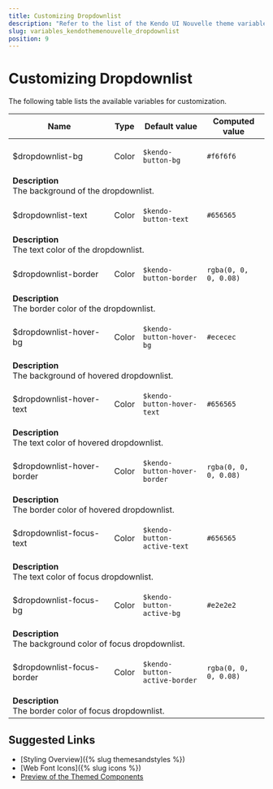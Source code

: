 ```yaml
---
title: Customizing Dropdownlist
description: "Refer to the list of the Kendo UI Nouvelle theme variables available for customization."
slug: variables_kendothemenouvelle_dropdownlist
position: 9
---
```


# Customizing Dropdownlist

The following table lists the available variables for customization.

<table class="theme-variables">
    <colgroup>
    <col style="width: 200px; white-space:nowrap;" />
    <col />
    <col />
    <col />
</colgroup>
<thead>
    <tr>
        <th>Name</th>
        <th>Type</th>
        <th>Default value</th>
        <th>Computed value</th>
    </tr>
</thead>
<tbody>
        <tr>
    <td>$dropdownlist-bg</td>
    <td>Color</td>
<td>

`$kendo-button-bg`

</td>
<td>

<span class="color-preview" style="background-color: #f6f6f6"></span>

`#f6f6f6`

</td>
</tr>
<tr>
    <td colspan="4" class="theme-variables-description-container"><div><b>Description</b><div class="theme-variables-description">The background of the dropdownlist.</div></div>
    </td>
</tr>
<tr>
    <td>$dropdownlist-text</td>
    <td>Color</td>
<td>

`$kendo-button-text`

</td>
<td>

<span class="color-preview" style="background-color: #656565"></span>

`#656565`

</td>
</tr>
<tr>
    <td colspan="4" class="theme-variables-description-container"><div><b>Description</b><div class="theme-variables-description">The text color of the dropdownlist.</div></div>
    </td>
</tr>
<tr>
    <td>$dropdownlist-border</td>
    <td>Color</td>
<td>

`$kendo-button-border`

</td>
<td>

<span class="color-preview" style="background-color: rgba(0, 0, 0, 0.08)"></span>

`rgba(0, 0, 0, 0.08)`

</td>
</tr>
<tr>
    <td colspan="4" class="theme-variables-description-container"><div><b>Description</b><div class="theme-variables-description">The border color of the dropdownlist.</div></div>
    </td>
</tr>
<tr>
    <td>$dropdownlist-hover-bg</td>
    <td>Color</td>
<td>

`$kendo-button-hover-bg`

</td>
<td>

<span class="color-preview" style="background-color: #ececec"></span>

`#ececec`

</td>
</tr>
<tr>
    <td colspan="4" class="theme-variables-description-container"><div><b>Description</b><div class="theme-variables-description">The background of hovered dropdownlist.</div></div>
    </td>
</tr>
<tr>
    <td>$dropdownlist-hover-text</td>
    <td>Color</td>
<td>

`$kendo-button-hover-text`

</td>
<td>

<span class="color-preview" style="background-color: #656565"></span>

`#656565`

</td>
</tr>
<tr>
    <td colspan="4" class="theme-variables-description-container"><div><b>Description</b><div class="theme-variables-description">The text color of hovered dropdownlist.</div></div>
    </td>
</tr>
<tr>
    <td>$dropdownlist-hover-border</td>
    <td>Color</td>
<td>

`$kendo-button-hover-border`

</td>
<td>

<span class="color-preview" style="background-color: rgba(0, 0, 0, 0.08)"></span>

`rgba(0, 0, 0, 0.08)`

</td>
</tr>
<tr>
    <td colspan="4" class="theme-variables-description-container"><div><b>Description</b><div class="theme-variables-description">The border color of hovered dropdownlist.</div></div>
    </td>
</tr>
<tr>
    <td>$dropdownlist-focus-text</td>
    <td>Color</td>
<td>

`$kendo-button-active-text`

</td>
<td>

<span class="color-preview" style="background-color: #656565"></span>

`#656565`

</td>
</tr>
<tr>
    <td colspan="4" class="theme-variables-description-container"><div><b>Description</b><div class="theme-variables-description">The text color of focus dropdownlist.</div></div>
    </td>
</tr>
<tr>
    <td>$dropdownlist-focus-bg</td>
    <td>Color</td>
<td>

`$kendo-button-active-bg`

</td>
<td>

<span class="color-preview" style="background-color: #e2e2e2"></span>

`#e2e2e2`

</td>
</tr>
<tr>
    <td colspan="4" class="theme-variables-description-container"><div><b>Description</b><div class="theme-variables-description">The background color of focus dropdownlist.</div></div>
    </td>
</tr>
<tr>
    <td>$dropdownlist-focus-border</td>
    <td>Color</td>
<td>

`$kendo-button-active-border`

</td>
<td>

<span class="color-preview" style="background-color: rgba(0, 0, 0, 0.08)"></span>

`rgba(0, 0, 0, 0.08)`

</td>
</tr>
<tr>
    <td colspan="4" class="theme-variables-description-container"><div><b>Description</b><div class="theme-variables-description">The border color of focus dropdownlist.</div></div>
    </td>
</tr>
</tbody>
</table>

## Suggested Links

* [Styling Overview]({% slug themesandstyles %})
* [Web Font Icons]({% slug icons %})
* [Preview of the Themed Components](../)

